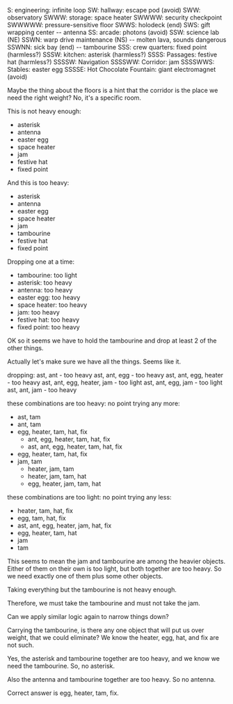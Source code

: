 S: engineering: infinite loop
SW: hallway: escape pod (avoid)
SWW: observatory
SWWW: storage: space heater 
SWWWW: security checkpoint
SWWWWW: pressure-sensitive floor
SWWS: holodeck (end)
SWS: gift wrapping center -- antenna 
SS: arcade: photons (avoid)
SSW: science lab (NE)
SSWN: warp drive maintenance (NS) -- molten lava, sounds dangerous
SSWNN: sick bay (end) -- tambourine
SSS: crew quarters: fixed point (harmless?)
SSSW: kitchen: asterisk (harmless?)
SSSS: Passages: festive hat (harmless?)
SSSSW: Navigation
SSSSWW: Corridor: jam
SSSSWWS: Stables: easter egg
SSSSE: Hot Chocolate Fountain: giant electromagnet (avoid)

Maybe the thing about the floors is a hint that the corridor is the place we need the 
right weight? No, it's a specific room.

This is not heavy enough:
- asterisk
- antenna
- easter egg
- space heater
- jam
- festive hat
- fixed point

And this is too heavy:
- asterisk
- antenna
- easter egg
- space heater
- jam
- tambourine
- festive hat
- fixed point

Dropping one at a time:
- tambourine: too light
- asterisk: too heavy
- antenna: too heavy
- easter egg: too heavy
- space heater: too heavy
- jam: too heavy
- festive hat: too heavy
- fixed point: too heavy

OK so it seems we have to hold the tambourine and drop at least 2 of the other things. 

Actually let's make sure we have all the things. Seems like it.

dropping:
ast, ant - too heavy
ast, ant, egg - too heavy
ast, ant, egg, heater - too heavy
ast, ant, egg, heater, jam - too light
ast, ant, egg, jam - too light
ast, ant, jam - too heavy

these combinations are too heavy: no point trying any more:
- ast, tam
- ant, tam
- egg, heater, tam, hat, fix
    - ant, egg, heater, tam, hat, fix
    - ast, ant, egg, heater, tam, hat, fix
- egg, heater, tam, hat, fix
- jam, tam
    - heater, jam, tam
    - heater, jam, tam, hat
    - egg, heater, jam, tam, hat

these combinations are too light: no point trying any less:
- heater, tam, hat, fix
- egg, tam, hat, fix
- ast, ant, egg, heater, jam, hat, fix
- egg, heater, tam, hat
- jam
- tam

This seems to mean the jam and tambourine are among the heavier objects.
Either of them on their own is too light, but both together are too heavy.
So we need exactly one of them plus some other objects. 

Taking everything but the tambourine is not heavy enough.

Therefore, we must take the tambourine and must not take the jam.

Can we apply similar logic again to narrow things down?

Carrying the tambourine, is there any one object that will put us over weight, 
that we could eliminate? We know the heater, egg, hat, and fix are not such.

Yes, the asterisk and tambourine together are too heavy, and we know we need the 
tambourine. So, no asterisk.

Also the antenna and tambourine together are too heavy. So no antenna.

Correct answer is egg, heater, tam, fix.